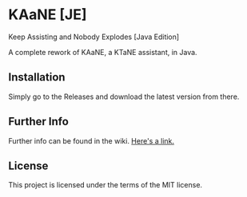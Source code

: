 # KAaNE [JE]
Keep Assisting and Nobody Explodes [Java Edition]

A complete rework of KAaNE, a KTaNE assistant, in Java.

## Installation

Simply go to the Releases and download the latest version from there.

## Further Info

Further info can be found in the wiki. [Here's a link.](https://github.com/GamingGuyTyler/KAaNE-JE-/wiki)

## License

This project is licensed under the terms of the MIT license.
